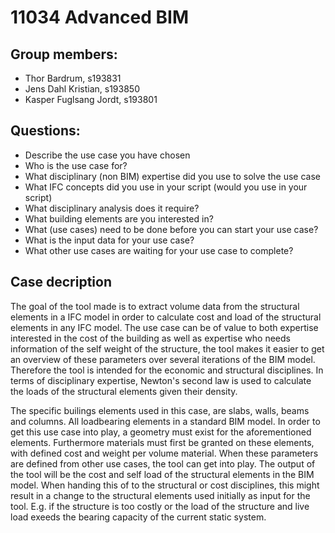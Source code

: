 # 11034 Advanced BIM
## Group members:
- Thor Bardrum, s193831  
- Jens Dahl Kristian, s193850  
- Kasper Fuglsang Jordt, s193801  

## Questions:
- Describe the use case you have chosen
- Who is the use case for?
- What disciplinary (non BIM) expertise did you use to solve the use case
- What IFC concepts did you use in your script (would you use in your script)
- What disciplinary analysis does it require?
- What building elements are you interested in?
- What (use cases) need to be done before you can start your use case?
- What is the input data for your use case?
- What other use cases are waiting for your use case to complete?

## Case decription
The goal of the tool made is to extract volume data from the structural elements in a IFC model in order to calculate cost and load of the structural elements in any IFC model. The use case can be of value to both expertise interested in the cost of the building as well as expertise who needs information of the self weight of the structure, the tool makes it easier to get an overview of these parameters over several iterations of the BIM model. Therefore the tool is intended for the economic and structural disciplines. In terms of disciplinary expertise, Newton's second law is used to calculate the loads of the structural elements given their density. 

The specific builings elements used in this case, are slabs, walls, beams and columns. All loadbearing elements in a standard BIM model. In order to get this use case into play, a geometry must exist for the aforementioned elements. Furthermore materials must first be granted on these elements, with defined cost and weight per volume material. When these parameters are defined from other use cases, the tool can get into play. The output of the tool will be the cost and self load of the structural elements in the BIM model. When handing this of to the structural or cost disciplines, this might result in a change to the structural elements used initially as input for the tool. E.g. if the structure is too costly or the load of the structure and live load exeeds the bearing capacity of the current static system.



